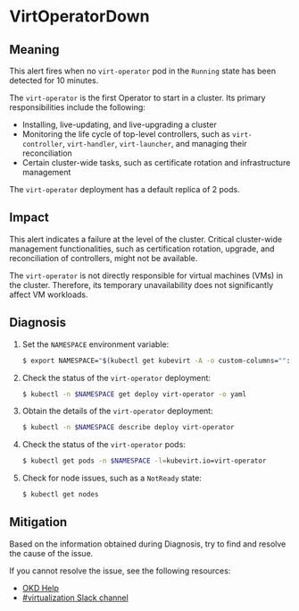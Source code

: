 # VirtOperatorDown
<!-- Edited by Jiří Herrmann, 9 Nov 2022 -->

## Meaning

This alert fires when no `virt-operator` pod in the `Running` state has been detected for 10 minutes.

The `virt-operator` is the first Operator to start in a cluster. Its primary responsibilities include the following:

- Installing, live-updating, and live-upgrading a cluster
- Monitoring the life cycle of top-level controllers, such as `virt-controller`, `virt-handler`, `virt-launcher`, and managing their reconciliation
- Certain cluster-wide tasks, such as certificate rotation and infrastructure management

The `virt-operator` deployment has a default replica of 2 pods.

## Impact

This alert indicates a failure at the level of the cluster. Critical cluster-wide management functionalities, such as certification rotation, upgrade, and reconciliation of controllers, might not be available.

The `virt-operator` is not directly responsible for virtual machines (VMs) in the cluster. Therefore, its temporary unavailability does not significantly affect VM workloads.

## Diagnosis

1. Set the `NAMESPACE` environment variable:

   ```bash
   $ export NAMESPACE="$(kubectl get kubevirt -A -o custom-columns="":.metadata.namespace)"
   ```

2. Check the status of the `virt-operator` deployment:

   ```bash
   $ kubectl -n $NAMESPACE get deploy virt-operator -o yaml
   ```

3. Obtain the details of the `virt-operator` deployment:

   ```bash
   $ kubectl -n $NAMESPACE describe deploy virt-operator
   ```

4. Check the status of the `virt-operator` pods:

   ```bash
   $ kubectl get pods -n $NAMESPACE -l=kubevirt.io=virt-operator
   ```

5. Check for node issues, such as a `NotReady` state:

   ```bash
   $ kubectl get nodes
   ```

## Mitigation

Based on the information obtained during Diagnosis, try to find and resolve the cause of the issue.

<!--DS: If you cannot resolve the issue, log in to the link:https://access.redhat.com[Customer Portal] and open a support case, attaching the artifacts gathered during the Diagnosis procedure.-->
<!--USstart-->
If you cannot resolve the issue, see the following resources:

- [OKD Help](https://www.okd.io/help/)
- [#virtualization Slack channel](https://kubernetes.slack.com/channels/virtualization)
<!--USend-->
